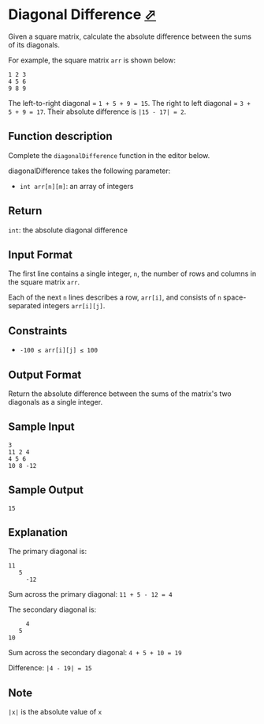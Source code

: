 # Diagonal Difference [⬀](https://www.hackerrank.com/challenges/diagonal-difference)

Given a square matrix, calculate the absolute difference between the sums of its diagonals.

For example, the square matrix `arr` is shown below:
```
1 2 3
4 5 6
9 8 9
```

The left-to-right diagonal = `1 + 5 + 9 = 15`. The right to left diagonal = `3 + 5 + 9 = 17`. Their absolute difference is `|15 - 17| = 2`.

## Function description

Complete the `diagonalDifference` function in the editor below.

diagonalDifference takes the following parameter:

- `int arr[n][m]`: an array of integers

## Return

`int`: the absolute diagonal difference

## Input Format

The first line contains a single integer, `n`, the number of rows and columns in the square matrix `arr`.

Each of the next `n` lines describes a row, `arr[i]`, and consists of `n` space-separated integers `arr[i][j]`.

## Constraints

- `-100 ≤ arr[i][j] ≤ 100`

## Output Format

Return the absolute difference between the sums of the matrix's two diagonals as a single integer.

## Sample Input
```
3
11 2 4
4 5 6
10 8 -12
```

## Sample Output
```
15
```

## Explanation

The primary diagonal is:
```
11
   5
     -12
```

Sum across the primary diagonal: `11 + 5 - 12 = 4`

The secondary diagonal is:

```
     4
   5
10
```

Sum across the secondary diagonal: `4 + 5 + 10 = 19`

Difference: `|4 - 19| = 15`

## Note

`|x|` is the absolute value of `x`

